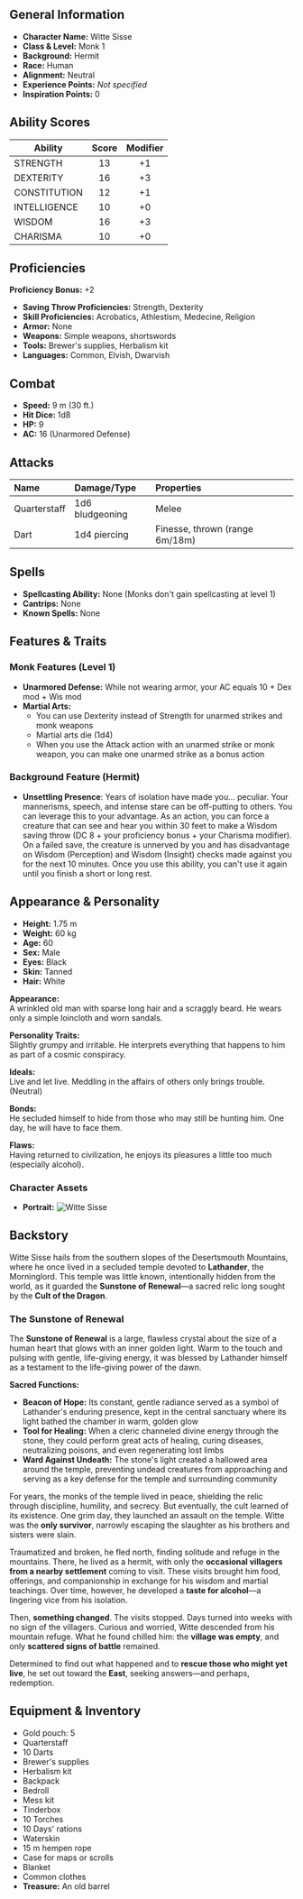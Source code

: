 ## General Information

- **Character Name:** Witte Sisse
- **Class & Level:** Monk 1
- **Background:** Hermit
- **Race:** Human
- **Alignment:** Neutral
- **Experience Points:** _Not specified_
- **Inspiration Points:** 0


## Ability Scores

| Ability      | Score | Modifier |
| ------------ | :---: | :------: |
| STRENGTH     |  13   |    +1    |
| DEXTERITY    |  16   |    +3    |
| CONSTITUTION |  12   |    +1    |
| INTELLIGENCE |  10   |    +0    |
| WISDOM       |  16   |    +3    |
| CHARISMA     |  10   |    +0    |


## Proficiencies

**Proficiency Bonus:** +2

- **Saving Throw Proficiencies:** Strength, Dexterity
- **Skill Proficiencies:** Acrobatics, Athlestism, Medecine, Religion
- **Armor:** None
- **Weapons:** Simple weapons, shortswords
- **Tools:** Brewer's supplies, Herbalism kit
- **Languages:** Common, Elvish, Dwarvish


## Combat

- **Speed:** 9 m (30 ft.)
- **Hit Dice:** 1d8
- **HP:** 9
- **AC:** 16 (Unarmored Defense)


## Attacks

| Name         | Damage/Type     | Properties                     |
| :----------- | :-------------- | :----------------------------- |
| Quarterstaff | 1d6 bludgeoning | Melee                          |
| Dart         | 1d4 piercing    | Finesse, thrown (range 6m/18m) |


## Spells

- **Spellcasting Ability:** None (Monks don't gain spellcasting at level 1)
- **Cantrips:** None
- **Known Spells:** None


## Features & Traits


### Monk Features (Level 1)

- **Unarmored Defense:** While not wearing armor, your AC equals 10 + Dex mod + Wis mod
- **Martial Arts:**
    - You can use Dexterity instead of Strength for unarmed strikes and monk weapons
    - Martial arts die (1d4)
    - When you use the Attack action with an unarmed strike or monk weapon, you can make one unarmed strike as a bonus action

### Background Feature (Hermit)

- **Unsettling Presence**: Years of isolation have made you... peculiar. Your mannerisms, speech, and intense stare can be off-putting to others. You can leverage this to your advantage. As an action, you can force a creature that can see and hear you within 30 feet to make a Wisdom saving throw (DC 8 + your proficiency bonus + your Charisma modifier). On a failed save, the creature is unnerved by you and has disadvantage on Wisdom (Perception) and Wisdom (Insight) checks made against you for the next 10 minutes. Once you use this ability, you can't use it again until you finish a short or long rest.


## Appearance & Personality

- **Height:** 1.75 m
- **Weight:** 60 kg
- **Age:** 60
- **Sex:** Male
- **Eyes:** Black
- **Skin:** Tanned
- **Hair:** White

**Appearance:**  
A wrinkled old man with sparse long hair and a scraggly beard. He wears only a simple loincloth and worn sandals.

**Personality Traits:**  
Slightly grumpy and irritable. He interprets everything that happens to him as part of a cosmic conspiracy.

**Ideals:**  
Live and let live. Meddling in the affairs of others only brings trouble. (Neutral)

**Bonds:**  
He secluded himself to hide from those who may still be hunting him. One day, he will have to face them.

**Flaws:**  
Having returned to civilization, he enjoys its pleasures a little too much (especially alcohol).

### Character Assets
- **Portrait:** ![Witte Sisse](../Assets/Witte%20Sisse.png)


## Backstory

Witte Sisse hails from the southern slopes of the Desertsmouth Mountains, where he once lived in a secluded temple devoted to **Lathander**, the Morninglord. This temple was little known, intentionally hidden from the world, as it guarded the **Sunstone of Renewal**—a sacred relic long sought by the **Cult of the Dragon**.

### The Sunstone of Renewal
The **Sunstone of Renewal** is a large, flawless crystal about the size of a human heart that glows with an inner golden light. Warm to the touch and pulsing with gentle, life-giving energy, it was blessed by Lathander himself as a testament to the life-giving power of the dawn.

**Sacred Functions:**
- **Beacon of Hope:** Its constant, gentle radiance served as a symbol of Lathander's enduring presence, kept in the central sanctuary where its light bathed the chamber in warm, golden glow
- **Tool for Healing:** When a cleric channeled divine energy through the stone, they could perform great acts of healing, curing diseases, neutralizing poisons, and even regenerating lost limbs
- **Ward Against Undeath:** The stone's light created a hallowed area around the temple, preventing undead creatures from approaching and serving as a key defense for the temple and surrounding community

For years, the monks of the temple lived in peace, shielding the relic through discipline, humility, and secrecy. But eventually, the cult learned of its existence. One grim day, they launched an assault on the temple. Witte was the **only survivor**, narrowly escaping the slaughter as his brothers and sisters were slain.

Traumatized and broken, he fled north, finding solitude and refuge in the mountains. There, he lived as a hermit, with only the **occasional villagers from a nearby settlement** coming to visit. These visits brought him food, offerings, and companionship in exchange for his wisdom and martial teachings. Over time, however, he developed a **taste for alcohol**—a lingering vice from his isolation.

Then, **something changed**. The visits stopped. Days turned into weeks with no sign of the villagers. Curious and worried, Witte descended from his mountain refuge. What he found chilled him: the **village was empty**, and only **scattered signs of battle** remained.

Determined to find out what happened and to **rescue those who might yet live**, he set out toward the **East**, seeking answers—and perhaps, redemption.


## Equipment & Inventory

- Gold pouch: 5
- Quarterstaff
- 10 Darts
- Brewer's supplies
- Herbalism kit
- Backpack
- Bedroll
- Mess kit
- Tinderbox
- 10 Torches
- 10 Days' rations
- Waterskin
- 15 m hempen rope
- Case for maps or scrolls
- Blanket
- Common clothes
- **Treasure:** An old barrel